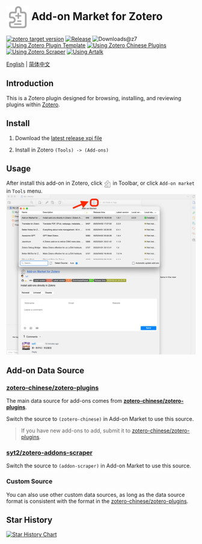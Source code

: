 # <img align="center" src="addon/content/icons/favicon.svg" width=60/> Add-on Market for Zotero

[![zotero target version](https://img.shields.io/badge/Zotero-7-green?style=flat-square&logo=zotero&logoColor=CC2936)](https://www.zotero.org)
[![Release](https://img.shields.io/github/v/release/syt2/zotero-addons?style=flat-square&logo=github&color=red)](https://github.com/syt2/zotero-addons/releases/latest)
![Downloads@z7](https://img.shields.io/github/downloads/syt2/zotero-addons/latest/total?style=flat-square&logo=github&label=downloads@z7)  
[![Using Zotero Plugin Template](https://img.shields.io/badge/Using-Zotero%20Plugin%20Template-blue?style=flat-square&logo=github)](https://github.com/windingwind/zotero-plugin-template)
[![Using Zotero Chinese Plugins](https://img.shields.io/badge/Using-Zotero%20Chinese%20Plugins-blue?style=flat-square&logo=github)](https://github.com/zotero-chinese/zotero-plugins)
[![Using Zotero Scraper](https://img.shields.io/badge/Using-Zotero%20Addons%20Scraper-blue?style=flat-square&logo=github)](https://github.com/syt2/zotero-addons-scraper)
[![Using Artalk](https://img.shields.io/badge/Using-Artalk-blue?style=flat-square&logo=github)](https://github.com/ArtalkJS/Artalk)  


[English](README.md) | [简体中文](doc/README-CN.md)

## Introduction

This is a Zotero plugin designed for browsing, installing, and reviewing plugins within [Zotero](https://www.zotero.org).


## Install

1. Download the [latest release xpi file](https://github.com/syt2/zotero-addons/releases/latest/download/zotero-addons.xpi)

2. Install in Zotero `(Tools) -> (Add-ons)`

## Usage

After install this add-on in Zotero, click <img align="center" src="addon/content/icons/favicon.svg" width=20/> in Toolbar, or click `Add-on market` in `Tools` menu.
<img align="center" src="doc/screenshot.jpg" width=600/>

## Add-on Data Source

### [zotero-chinese/zotero-plugins](https://github.com/zotero-chinese/zotero-plugins)

The main data source for add-ons comes from **[zotero-chinese/zotero-plugins](https://github.com/zotero-chinese/zotero-plugins)**.

Switch the source to `(zotero-chinese)` in Add-on Market to use this source.

> If you have new add-ons to add, submit it to [zotero-chinese/zotero-plugins](https://github.com/zotero-chinese/zotero-plugins).

### [syt2/zotero-addons-scraper](https://github.com/syt2/zotero-addons-scraper)

Switch the source to `(addon-scraper)` in Add-on Market to use this source.

### Custom Source

You can also use other custom data sources, as long as the data source format is consistent with the format in the [zotero-chinese/zotero-plugins](https://github.com/zotero-chinese/zotero-plugins).

## Star History

<a href="https://star-history.com/#syt2/zotero-addons&Timeline">
  <picture>
    <source media="(prefers-color-scheme: dark)" srcset="https://api.star-history.com/svg?repos=syt2/zotero-addons&type=Timeline&theme=dark" />
    <source media="(prefers-color-scheme: light)" srcset="https://api.star-history.com/svg?repos=syt2/zotero-addons&type=Timeline" />
    <img alt="Star History Chart" src="https://api.star-history.com/svg?repos=syt2/zotero-addons&type=Timeline" />
  </picture>
</a>
